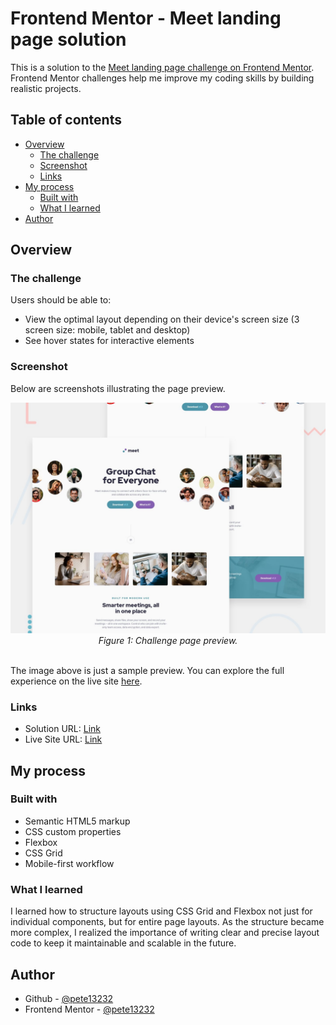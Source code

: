 # Frontend Mentor - Meet landing page solution

This is a solution to the [Meet landing page challenge on Frontend Mentor](https://www.frontendmentor.io/challenges/meet-landing-page-rbTDS6OUR). Frontend Mentor challenges help me improve my coding skills by building realistic projects.

## Table of contents

- [Overview](#overview)
  - [The challenge](#the-challenge)
  - [Screenshot](#screenshot)
  - [Links](#links)
- [My process](#my-process)
  - [Built with](#built-with)
  - [What I learned](#what-i-learned)
- [Author](#author)

## Overview

### The challenge

Users should be able to:

- View the optimal layout depending on their device's screen size (3 screen size: mobile, tablet and desktop)
- See hover states for interactive elements

### Screenshot

Below are screenshots illustrating the page preview.

<div align="center">
    <img src="./preview.jpg" alt="Preview Page" width="700" />
    <br>
    <em>Figure 1: Challenge page preview.</em>
</div>
<br>

The image above is just a sample preview.
You can explore the full experience on the live site [here](https://pete13232.github.io/meet-landing-page-challenge/).

### Links

- Solution URL: [Link](https://www.frontendmentor.io/solutions/responsive-landing-page-using-grid-and-flexbox-EJ6XyCrpQ2)
- Live Site URL: [Link](https://pete13232.github.io/meet-landing-page-challenge/)

## My process

### Built with

- Semantic HTML5 markup
- CSS custom properties
- Flexbox
- CSS Grid
- Mobile-first workflow

### What I learned

I learned how to structure layouts using CSS Grid and Flexbox not just for individual components, but for entire page layouts. As the structure became more complex, I realized the importance of writing clear and precise layout code to keep it maintainable and scalable in the future.

## Author

- Github - [@pete13232](https://github.com/pete13232)
- Frontend Mentor - [@pete13232](https://www.frontendmentor.io/profile/pete13232)

